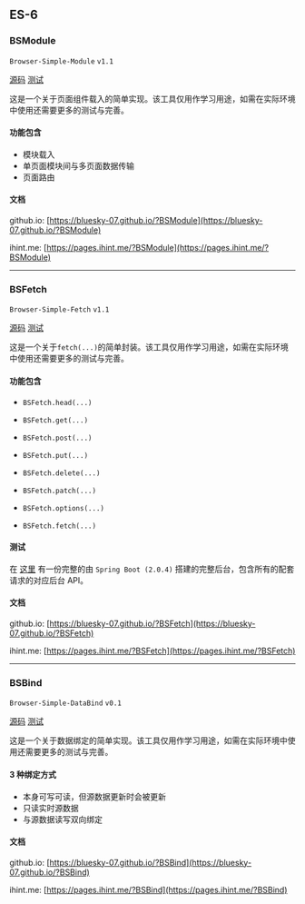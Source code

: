## ES-6

### BSModule

`Browser-Simple-Module`
`v1.1`

[源码](/modules/BSModule.js)
[测试](/test/BSModule)

这是一个关于页面组件载入的简单实现。该工具仅用作学习用途，如需在实际环境中使用还需要更多的测试与完善。

#### 功能包含

- 模块载入
- 单页面模块间与多页面数据传输
- 页面路由

#### 文档

github.io: [https://bluesky-07.github.io/?BSModule](https://bluesky-07.github.io/?BSModule)

ihint.me: [https://pages.ihint.me/?BSModule](https://pages.ihint.me/?BSModule)

----

### BSFetch

`Browser-Simple-Fetch`
`v1.1`

[源码](/modules/BSFetch.js)
[测试](/test/BSFetch)

这是一个关于`fetch(...)`的简单封装。该工具仅用作学习用途，如需在实际环境中使用还需要更多的测试与完善。

#### 功能包含

- `BSFetch.head(...)`

- `BSFetch.get(...)`

- `BSFetch.post(...)`

- `BSFetch.put(...)`

- `BSFetch.delete(...)`

- `BSFetch.patch(...)`

- `BSFetch.options(...)`

- `BSFetch.fetch(...)`

#### 测试

在 [这里](/test/BSFetch) 有一份完整的由 `Spring Boot (2.0.4)` 搭建的完整后台，包含所有的配套请求的对应后台 API。

#### 文档

github.io: [https://bluesky-07.github.io/?BSFetch](https://bluesky-07.github.io/?BSFetch)

ihint.me: [https://pages.ihint.me/?BSFetch](https://pages.ihint.me/?BSFetch)

----

### BSBind

`Browser-Simple-DataBind`
`v0.1`

[源码](/modules/BSBind.js)
[测试](/test/BSBind)

这是一个关于数据绑定的简单实现。该工具仅用作学习用途，如需在实际环境中使用还需要更多的测试与完善。


#### 3 种绑定方式

- 本身可写可读，但源数据更新时会被更新
- 只读实时源数据
- 与源数据读写双向绑定

#### 文档

github.io: [https://bluesky-07.github.io/?BSBind](https://bluesky-07.github.io/?BSBind)

ihint.me: [https://pages.ihint.me/?BSBind](https://pages.ihint.me/?BSBind)